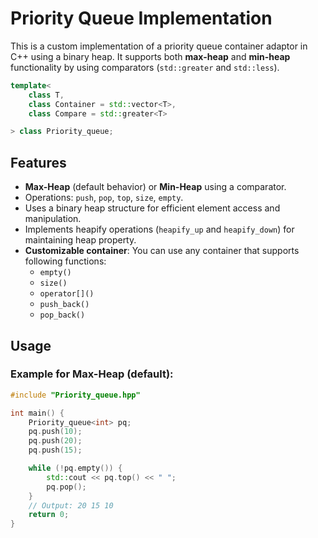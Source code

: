# Priority Queue Implementation

This is a custom implementation of a priority queue container adaptor in C++ using a binary heap. It supports both **max-heap** and **min-heap** functionality by using comparators (`std::greater` and `std::less`).
```cpp
template<
    class T,
    class Container = std::vector<T>,
    class Compare = std::greater<T>

> class Priority_queue;
```

## Features
- **Max-Heap** (default behavior) or **Min-Heap** using a comparator.
- Operations: `push`, `pop`, `top`, `size`, `empty`.
- Uses a binary heap structure for efficient element access and manipulation.
- Implements heapify operations (`heapify_up` and `heapify_down`) for maintaining heap property.
- **Customizable container**: You can use any container that supports following functions:
  - `empty()`
  - `size()`
  - `operator[]()`
  - `push_back()`
  - `pop_back()`

## Usage

### Example for Max-Heap (default):
```cpp
#include "Priority_queue.hpp"

int main() {
    Priority_queue<int> pq;
    pq.push(10);
    pq.push(20);
    pq.push(15);

    while (!pq.empty()) {
        std::cout << pq.top() << " ";
        pq.pop();
    }
    // Output: 20 15 10
    return 0;
}
